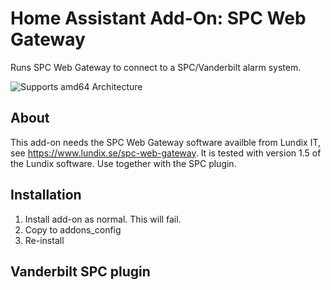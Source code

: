 # Home Assistant Add-On: SPC Web Gateway

Runs SPC Web Gateway to connect to a SPC/Vanderbilt alarm system.

![Supports amd64 Architecture][amd64-shield]

[amd64-shield]: https://img.shields.io/badge/amd64-yes-green.svg

## About

This add-on needs the SPC Web Gateway software availble from Lundix IT, see https://www.lundix.se/spc-web-gateway. It is tested with version 1.5 of the Lundix software.
Use together with the SPC plugin.

## Installation

1. Install add-on as normal. This will fail.
2. Copy to addons_config
3. Re-install

## Vanderbilt SPC plugin
